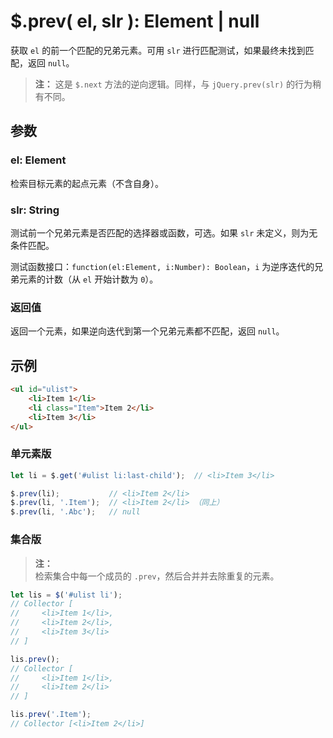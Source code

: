 # $.prev( el, slr ): Element | null

获取 `el` 的前一个匹配的兄弟元素。可用 `slr` 进行匹配测试，如果最终未找到匹配，返回 `null`。

> **注：**
> 这是 `$.next` 方法的逆向逻辑。同样，与 `jQuery.prev(slr)` 的行为稍有不同。


## 参数

### el: Element

检索目标元素的起点元素（不含自身）。


### slr: String

测试前一个兄弟元素是否匹配的选择器或函数，可选。如果 `slr` 未定义，则为无条件匹配。

测试函数接口：`function(el:Element, i:Number): Boolean`，`i` 为逆序迭代的兄弟元素的计数（从 `el` 开始计数为 `0`）。


### 返回值

返回一个元素，如果逆向迭代到第一个兄弟元素都不匹配，返回 `null`。


## 示例

```html
<ul id="ulist">
    <li>Item 1</li>
    <li class="Item">Item 2</li>
    <li>Item 3</li>
</ul>
```


### 单元素版

```js
let li = $.get('#ulist li:last-child');  // <li>Item 3</li>

$.prev(li);           // <li>Item 2</li>
$.prev(li, '.Item');  // <li>Item 2</li> （同上）
$.prev(li, '.Abc');   // null
```


### 集合版

> **注：**<br>
> 检索集合中每一个成员的 `.prev`，然后合并并去除重复的元素。

```js
let lis = $('#ulist li');
// Collector [
//     <li>Item 1</li>,
//     <li>Item 2</li>,
//     <li>Item 3</li>
// ]

lis.prev();
// Collector [
//     <li>Item 1</li>,
//     <li>Item 2</li>
// ]

lis.prev('.Item');
// Collector [<li>Item 2</li>]
```
